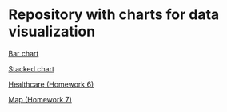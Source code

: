 # Repository with charts for data visualization 

 [Bar chart](https://diodz.github.io/data-viz/hw4_bar/index.html)
 
 [Stacked chart](https://diodz.github.io/data-viz/hw4_stacked/index.html)
 
 [Healthcare (Homework 6)](https://diodz.github.io/data-viz/hw6_healthcare/index.html)
 
 [Map (Homework 7)](https://diodz.github.io/data-viz/hw7_maps/index.html)


